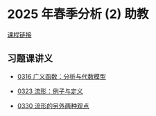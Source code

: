 # 2025 年春季分析 (2) 助教

[课程链接](https://binguimath.github.io/Courses/Course_2025S_Analysis.html)


## 习题课讲义

* [0316 广义函数：分析与代数模型](2025-autumn-analysis-2-TA/0316.md)

* [0323 流形：例子与定义](2025-autumn-analysis-2-TA/0323.md)

* [0330 流形的另外两种观点](2025-autumn-analysis-2-TA/0330.md)